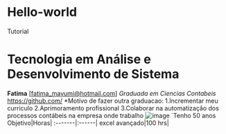 # Hello-world
Tutorial
# Tecnologia em Análise e Desenvolvimento de Sistema
**Fatima**
[fatima_mayumi@hotmail.com]
*Graduada em Ciencias Contabeis*
<https://github.com/>
*Motivo de fazer outra graduacao:
1.Incrementar meu curriculo
2.Aprimoramento profissional
3.Colaborar na automatização dos processos contábeis na empresa onde trabalho
![image](https://github.com/RA21140359-5/Hello-world/assets/144394133/deee2372-2127-4c0b-8d94-895a63fd49ed)
`Tenho 50 anos
Objetivo|Horas|
:-------|:------|
excel avançado|100 hrs|
